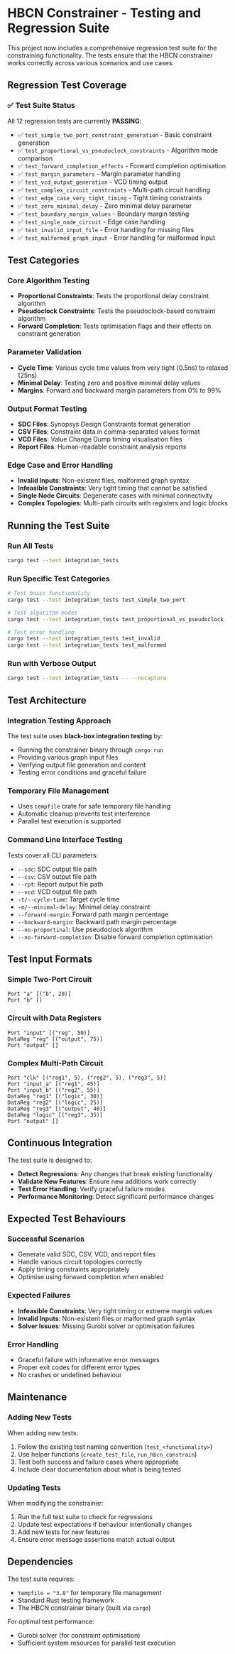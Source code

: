 # HBCN Constrainer - Testing and Regression Suite

This project now includes a comprehensive regression test suite for the constraining functionality. The tests ensure that the HBCN constrainer works correctly across various scenarios and use cases.

## Regression Test Coverage

### ✅ **Test Suite Status**
All 12 regression tests are currently **PASSING**:

- ✅ `test_simple_two_port_constraint_generation` - Basic constraint generation
- ✅ `test_proportional_vs_pseudoclock_constraints` - Algorithm mode comparison
- ✅ `test_forward_completion_effects` - Forward completion optimisation
- ✅ `test_margin_parameters` - Margin parameter handling
- ✅ `test_vcd_output_generation` - VCD timing output
- ✅ `test_complex_circuit_constraints` - Multi-path circuit handling
- ✅ `test_edge_case_very_tight_timing` - Tight timing constraints
- ✅ `test_zero_minimal_delay` - Zero minimal delay parameter
- ✅ `test_boundary_margin_values` - Boundary margin testing
- ✅ `test_single_node_circuit` - Edge case handling
- ✅ `test_invalid_input_file` - Error handling for missing files
- ✅ `test_malformed_graph_input` - Error handling for malformed input

## Test Categories

### **Core Algorithm Testing**
- **Proportional Constraints**: Tests the proportional delay constraint algorithm
- **Pseudoclock Constraints**: Tests the pseudoclock-based constraint algorithm
- **Forward Completion**: Tests optimisation flags and their effects on constraint generation

### **Parameter Validation**
- **Cycle Time**: Various cycle time values from very tight (0.5ns) to relaxed (25ns)
- **Minimal Delay**: Testing zero and positive minimal delay values
- **Margins**: Forward and backward margin parameters from 0% to 99%

### **Output Format Testing**
- **SDC Files**: Synopsys Design Constraints format generation
- **CSV Files**: Constraint data in comma-separated values format
- **VCD Files**: Value Change Dump timing visualisation files
- **Report Files**: Human-readable constraint analysis reports

### **Edge Case and Error Handling**
- **Invalid Inputs**: Non-existent files, malformed graph syntax
- **Infeasible Constraints**: Very tight timing that cannot be satisfied
- **Single Node Circuits**: Degenerate cases with minimal connectivity
- **Complex Topologies**: Multi-path circuits with registers and logic blocks

## Running the Test Suite

### Run All Tests
```bash
cargo test --test integration_tests
```

### Run Specific Test Categories
```bash
# Test basic functionality
cargo test --test integration_tests test_simple_two_port

# Test algorithm modes
cargo test --test integration_tests test_proportional_vs_pseudoclock

# Test error handling
cargo test --test integration_tests test_invalid
cargo test --test integration_tests test_malformed
```

### Run with Verbose Output
```bash
cargo test --test integration_tests -- --nocapture
```

## Test Architecture

### **Integration Testing Approach**
The test suite uses **black-box integration testing** by:
- Running the constrainer binary through `cargo run`
- Providing various graph input files
- Verifying output file generation and content
- Testing error conditions and graceful failure

### **Temporary File Management**
- Uses `tempfile` crate for safe temporary file handling
- Automatic cleanup prevents test interference
- Parallel test execution is supported

### **Command Line Interface Testing**
Tests cover all CLI parameters:
- `--sdc`: SDC output file path
- `--csv`: CSV output file path  
- `--rpt`: Report output file path
- `--vcd`: VCD output file path
- `-t/--cycle-time`: Target cycle time
- `-m/--minimal-delay`: Minimal delay constraint
- `--forward-margin`: Forward path margin percentage
- `--backward-margin`: Backward path margin percentage
- `--no-proportinal`: Use pseudoclock algorithm
- `--no-forward-completion`: Disable forward completion optimisation

## Test Input Formats

### Simple Two-Port Circuit
```
Port "a" [("b", 20)]
Port "b" []
```

### Circuit with Data Registers
```
Port "input" [("reg", 50)]
DataReg "reg" [("output", 75)]
Port "output" []
```

### Complex Multi-Path Circuit
```
Port "clk" [("reg1", 5), ("reg2", 5), ("reg3", 5)]
Port "input_a" [("reg1", 45)]
Port "input_b" [("reg2", 55)]
DataReg "reg1" [("logic", 30)]
DataReg "reg2" [("logic", 25)]
DataReg "reg3" [("output", 40)]
DataReg "logic" [("reg3", 35)]
Port "output" []
```

## Continuous Integration

The test suite is designed to:
- **Detect Regressions**: Any changes that break existing functionality
- **Validate New Features**: Ensure new additions work correctly
- **Test Error Handling**: Verify graceful failure modes
- **Performance Monitoring**: Detect significant performance changes

## Expected Test Behaviours

### **Successful Scenarios**
- Generate valid SDC, CSV, VCD, and report files
- Handle various circuit topologies correctly
- Apply timing constraints appropriately
- Optimise using forward completion when enabled

### **Expected Failures**
- **Infeasible Constraints**: Very tight timing or extreme margin values
- **Invalid Inputs**: Non-existent files or malformed graph syntax
- **Solver Issues**: Missing Gurobi solver or optimisation failures

### **Error Handling**
- Graceful failure with informative error messages
- Proper exit codes for different error types
- No crashes or undefined behaviour

## Maintenance

### Adding New Tests
When adding new tests:
1. Follow the existing test naming convention (`test_<functionality>`)
2. Use helper functions (`create_test_file`, `run_hbcn_constrain`)
3. Test both success and failure cases where appropriate
4. Include clear documentation about what is being tested

### Updating Tests
When modifying the constrainer:
1. Run the full test suite to check for regressions
2. Update test expectations if behaviour intentionally changes
3. Add new tests for new features
4. Ensure error message assertions match actual output

## Dependencies

The test suite requires:
- `tempfile = "3.8"` for temporary file management
- Standard Rust testing framework
- The HBCN constrainer binary (built via `cargo`)

For optimal test performance:
- Gurobi solver (for constraint optimisation)
- Sufficient system resources for parallel test execution
